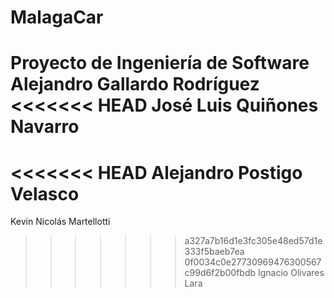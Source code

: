 ﻿# MalagaCar
Proyecto de Ingeniería de Software
Alejandro Gallardo Rodríguez
<<<<<<< HEAD
José Luis Quiñones Navarro
=======
<<<<<<< HEAD
Alejandro Postigo Velasco
=======
Kevin Nicolás Martellotti
>>>>>>> a327a7b16d1e3fc305e48ed57d1e333f5baeb7ea
>>>>>>> 0f0034c0e27730969476300567c99d6f2b00fbdb
Ignacio Olivares Lara
